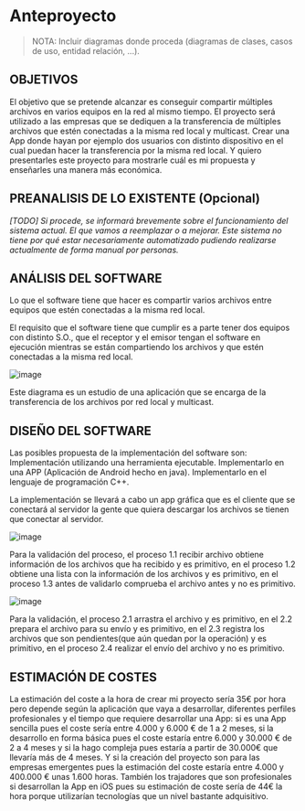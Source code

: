 # Anteproyecto

> NOTA: Incluir diagramas donde proceda (diagramas de clases, casos de uso, entidad relación, ...).

## OBJETIVOS

El objetivo que se pretende alcanzar es conseguir compartir múltiples archivos en varios equipos en la red al mismo tiempo.
El proyecto será utilizado a las empresas que se dediquen a la transferencia de múltiples archivos que estén conectadas a la misma red local y multicast.
Crear una App donde hayan por ejemplo dos usuarios con distinto dispositivo en el cual puedan hacer la transferencia por la misma red local.
Y quiero presentarles este proyecto para mostrarle cuál es mi propuesta y enseñarles una manera más económica.

## PREANALISIS DE LO EXISTENTE (Opcional)

*[TODO] Si procede, se informará brevemente sobre el funcionamiento del sistema actual. El que vamos a reemplazar o a mejorar. Este sistema no tiene por qué estar necesariamente automatizado pudiendo realizarse actualmente de forma manual por personas.*

## ANÁLISIS DEL SOFTWARE

Lo que el software tiene que hacer es compartir varios archivos entre equipos que estén conectadas a la misma red local.

El requisito que el software tiene que cumplir es a parte tener dos equipos con distinto S.O., que el receptor y el emisor tengan el software en ejecución mientras se están compartiendo los archivos y que estén conectadas a la misma red local.

![image](https://user-images.githubusercontent.com/90828819/226646086-20eb76a9-6acd-4384-b141-ae7df3098b2a.png)

Este diagrama es un estudio de una aplicación que se encarga de la transferencia de los archivos por red local y multicast.

## DISEÑO DEL SOFTWARE

Las posibles propuesta de la implementación del software son:
Implementación utilizando una herramienta ejecutable. 
Implementarlo en una APP (Aplicación de Android hecho en java). 
Implementarlo en el lenguaje de programación C++.

La implementación se llevará a cabo un app gráfica que es el cliente que se conectará al servidor la gente que quiera descargar los archivos se tienen que conectar al servidor.

![image](https://user-images.githubusercontent.com/90828819/226180659-a13f3526-a353-4ad0-9bb6-1a4f8f461e48.png)

Para la validación del proceso, el proceso 1.1 recibir archivo obtiene información de los archivos que ha recibido y es primitivo, en el proceso 1.2 obtiene una lista con la información de los archivos y es primitivo, en el proceso 1.3 antes de validarlo comprueba el archivo antes y no es primitivo.

![image](https://user-images.githubusercontent.com/90828819/226180732-d801006b-3f61-41b8-b716-ffe5d81d8240.png)

Para la validación, el proceso 2.1 arrastra el archivo y es primitivo, en el 2.2 prepara el archivo para su envío y es primitivo, en el 2.3 registra los archivos que son pendientes(que aún quedan por la operación) y es primitivo, en el proceso 2.4 realizar el envío del archivo y no es primitivo.

## ESTIMACIÓN DE COSTES

La estimación del coste a la hora de crear mi proyecto sería 35€ por hora pero depende según la aplicación que vaya a desarrollar, diferentes perfiles profesionales y el tiempo que requiere desarrollar una App: si es una App sencilla pues el coste sería entre 4.000 y 6.000 € de 1 a 2 meses, si la desarrollo en forma básica pues el coste estaría entre 6.000 y 30.000 € de 2 a 4 meses y si la hago compleja pues estaría a partir de 30.000€ que llevaría más de 4 meses.
Y si la creación del proyecto son para las empresas emergentes pues la estimación del coste estaría entre 4.000 y 400.000 € unas 1.600 horas.
También los trajadores que son profesionales si desarrollan la App en iOS pues su estimación de coste sería de 44€ la hora porque utilizarían tecnologías que un nivel bastante adquisitivo.

